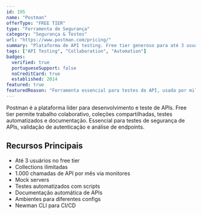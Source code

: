 ```yaml
---
id: 195
name: "Postman"
offerType: "FREE TIER"
type: "Ferramenta de Segurança"
category: "Segurança & Testes"
url: "https://www.postman.com/pricing/"
summary: "Plataforma de API testing. Free tier generoso para até 3 usuários. Collections, testes automatizados, mock servers."
tags: ["API Testing", "Collaboration", "Automation"]
badges:
  verified: true
  portugueseSupport: false
  noCreditCard: true
  established: 2014
featured: true
featuredReason: "Ferramenta essencial para testes de API, usada por milhões de desenvolvedores"
---
```


Postman é a plataforma líder para desenvolvimento e teste de APIs. Free tier permite trabalho colaborativo, coleções compartilhadas, testes automatizados e documentação. Essencial para testes de segurança de APIs, validação de autenticação e análise de endpoints.

## Recursos Principais

- Até 3 usuários no free tier
- Collections ilimitadas
- 1.000 chamadas de API por mês via monitores
- Mock servers
- Testes automatizados com scripts
- Documentação automática de APIs
- Ambientes para diferentes configs
- Newman CLI para CI/CD
